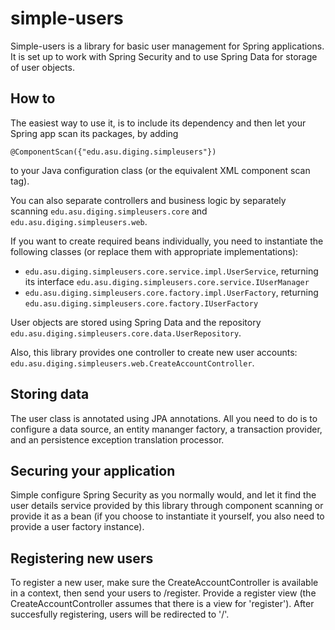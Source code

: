 # simple-users

Simple-users is a library for basic user management for Spring applications. It is set up to work with Spring Security and to use Spring Data for storage of user objects.

## How to

The easiest way to use it, is to include its dependency and then let your Spring app scan its packages, by adding 
```
@ComponentScan({"edu.asu.diging.simpleusers"})
```
to your Java configuration class (or the equivalent XML component scan tag).

You can also separate controllers and business logic by separately scanning ```edu.asu.diging.simpleusers.core``` and ```edu.asu.diging.simpleusers.web```.

If you want to create required beans individually, you need to instantiate the following classes (or replace them with appropriate implementations):

* ```edu.asu.diging.simpleusers.core.service.impl.UserService```, returning its interface ```edu.asu.diging.simpleusers.core.service.IUserManager```
* ```edu.asu.diging.simpleusers.core.factory.impl.UserFactory```, returning ```edu.asu.diging.simpleusers.core.factory.IUserFactory```

User objects are stored using Spring Data and the repository ```edu.asu.diging.simpleusers.core.data.UserRepository```.

Also, this library provides one controller to create new user accounts: ```edu.asu.diging.simpleusers.web.CreateAccountController```.

## Storing data

The user class is annotated using JPA annotations. All you need to do is to configure a data source, an entity mananger factory, a transaction provider, and an persistence exception translation processor.

## Securing your application

Simple configure Spring Security as you normally would, and let it find the user details service provided by this library through component scanning or provide it as a bean (if you choose to instantiate it yourself, you also need to provide a user factory instance).

## Registering new users

To register a new user, make sure the CreateAccountController is available in a context, then send your users to /register. Provide a register view (the CreateAccountController assumes that there is a view for 'register'). After succesfully registering, users will be redirected to '/'.



